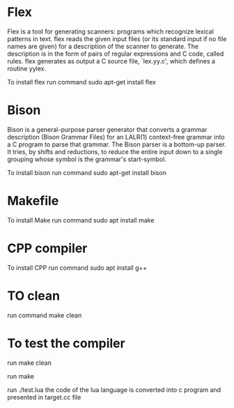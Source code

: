 # Flex
Flex is a tool for generating scanners: programs which recognize lexical patterns in text. flex reads the given input files (or its standard input if no file names are given) for a description of the scanner to generate. The description is in the form of pairs of regular expressions and C code, called rules. flex generates as output a C source file, `lex.yy.c', which defines a routine yylex.


To install flex run command sudo apt-get install flex

# Bison
Bison is a general-purpose parser generator that converts a grammar description (Bison Grammar Files) for an LALR(1) context-free grammar into a C program to parse that grammar. The Bison parser is a bottom-up parser. It tries, by shifts and reductions, to reduce the entire input down to a single grouping whose symbol is the grammar's start-symbol.

To install bison run command sudo apt-get install bison

# Makefile

To install Make run command sudo apt install make

# CPP compiler

To install CPP run command sudo apt install g++

# TO clean

run command make clean

# To test the compiler

run make clean


run make


run ./test.lua the code of the lua language is converted into c program and presented in target.cc file

